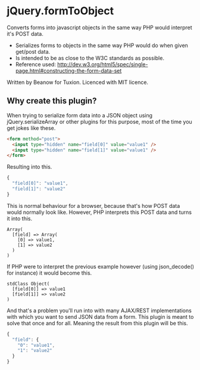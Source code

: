jQuery.formToObject
===================

Converts forms into javascript objects in the same way PHP would interpret it's POST data.
* Serializes forms to objects in the same way PHP would do when given get/post data.
* Is intended to be as close to the W3C standards as possible.
* Reference used: http://dev.w3.org/html5/spec/single-page.html#constructing-the-form-data-set

Written by Beanow for Tuxion. Licenced with MIT licence.

Why create this plugin?
-----------------------

When trying to serialize form data into a JSON object using jQuery.serializeArray or other plugins for this purpose, most of the time you get jokes like these.

```html
<form method="post">
  <input type="hidden" name="field[0]" value="value1" />
  <input type="hidden" name="field[1]" value="value1" />
</form>
```

Resulting into this.

```javascript
{
  "field[0]": "value1",
  "field[1]": "value2"
}
```

This is normal behaviour for a browser, because that's how POST data would normally look like.
However, PHP interprets this POST data and turns it into this.

```
Array(
  [field] => Array(
    [0] => value1,
    [1] => value2
  )
)
```

If PHP were to interpret the previous example however (using json_decode() for instance) it would become this.

```
stdClass Object(
  [field[0]] => value1
  [field[1]] => value2
)
```

And that's a problem you'll run into with many AJAX/REST implementations with which you want to send JSON data from a form.
This plugin is meant to solve that once and for all.
Meaning the result from this plugin will be this.

```javascript
{
  "field": {
    "0": "value1",
    "1": "value2"
  }
}
```
